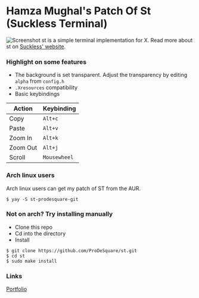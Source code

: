 # Hamza Mughal's Patch Of St (Suckless Terminal)

![Screenshot](https://prodesquare.com/img/projects/prodesquare-suckless-st-patch.png)
st is a simple terminal implementation for X. Read more about st on [Suckless' website](http://st.suckless.org).

### Highlight on some features
* The background is set transparent. Adjust the transparency by editing `alpha` from `config.h`
* `.Xresources` compatibility
* Basic keybindings

Action | Keybinding
------------ | -------------
Copy | `Alt+c`
Paste | `Alt+v`
Zoom In | `Alt+k`
Zoom Out | `Alt+j`
Scroll | `Mousewheel`

### Arch linux users
Arch linux users can get my patch of ST from the AUR.
```
$ yay -S st-prodesquare-git
```

### Not on arch? Try installing manually
* Clone this repo
* Cd into the directory
* Install

```
$ git clone https://github.com/ProDeSquare/st.git
$ cd st
$ sudo make install
```

### Links
[Portfolio](https://prodesquare.com)
